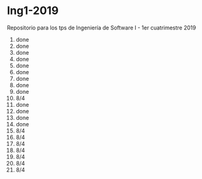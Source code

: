 # Ing1-2019
Repositorio para los tps de Ingeniería de Software I - 1er cuatrimestre 2019

1. done
2. done
3. done
4. done
5. done
6. done
7. done
8. done
9. done
10. 8/4
11. done
12. done
13. done
14. done
15. 8/4
16. 8/4
17. 8/4
18. 8/4
19. 8/4
20. 8/4
21. 8/4
